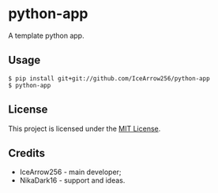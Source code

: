 # python-app

A template python app.

## Usage

```
$ pip install git+git://github.com/IceArrow256/python-app
$ python-app
```

## License

This project is licensed under the [MIT License](LICENSE).

## Credits

- IceArrow256 - main developer;
- NikaDark16 - support and ideas.
